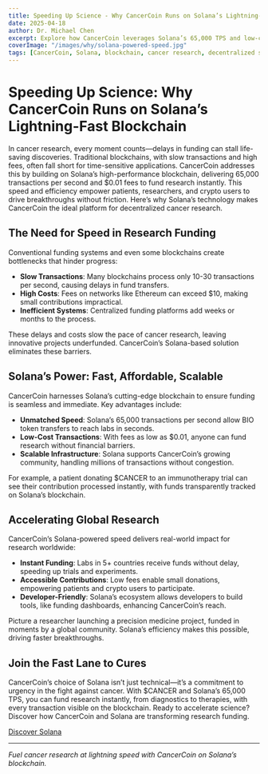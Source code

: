 ```yaml
---
title: Speeding Up Science - Why CancerCoin Runs on Solana’s Lightning-Fast Blockchain
date: 2025-04-18
author: Dr. Michael Chen
excerpt: Explore how CancerCoin leverages Solana’s 65,000 TPS and low-cost transactions to fund cancer research instantly and efficiently.
coverImage: "/images/why/solana-powered-speed.jpg"
tags: [CancerCoin, Solana, blockchain, cancer research, decentralized science]
---
```


# Speeding Up Science: Why CancerCoin Runs on Solana’s Lightning-Fast Blockchain

In cancer research, every moment counts—delays in funding can stall life-saving discoveries. Traditional blockchains, with slow transactions and high fees, often fall short for time-sensitive applications. CancerCoin addresses this by building on Solana’s high-performance blockchain, delivering 65,000 transactions per second and $0.01 fees to fund research instantly. This speed and efficiency empower patients, researchers, and crypto users to drive breakthroughs without friction. Here’s why Solana’s technology makes CancerCoin the ideal platform for decentralized cancer research.

## The Need for Speed in Research Funding

Conventional funding systems and even some blockchains create bottlenecks that hinder progress:

- **Slow Transactions**: Many blockchains process only 10-30 transactions per second, causing delays in fund transfers.
- **High Costs**: Fees on networks like Ethereum can exceed $10, making small contributions impractical.
- **Inefficient Systems**: Centralized funding platforms add weeks or months to the process.

These delays and costs slow the pace of cancer research, leaving innovative projects underfunded. CancerCoin’s Solana-based solution eliminates these barriers.

## Solana’s Power: Fast, Affordable, Scalable

CancerCoin harnesses Solana’s cutting-edge blockchain to ensure funding is seamless and immediate. Key advantages include:

- **Unmatched Speed**: Solana’s 65,000 transactions per second allow BIO token transfers to reach labs in seconds.
- **Low-Cost Transactions**: With fees as low as $0.01, anyone can fund research without financial barriers.
- **Scalable Infrastructure**: Solana supports CancerCoin’s growing community, handling millions of transactions without congestion.

For example, a patient donating $CANCER to an immunotherapy trial can see their contribution processed instantly, with funds transparently tracked on Solana’s blockchain.

## Accelerating Global Research

CancerCoin’s Solana-powered speed delivers real-world impact for research worldwide:

- **Instant Funding**: Labs in 5+ countries receive funds without delay, speeding up trials and experiments.
- **Accessible Contributions**: Low fees enable small donations, empowering patients and crypto users to participate.
- **Developer-Friendly**: Solana’s ecosystem allows developers to build tools, like funding dashboards, enhancing CancerCoin’s reach.

Picture a researcher launching a precision medicine project, funded in moments by a global community. Solana’s efficiency makes this possible, driving faster breakthroughs.

## Join the Fast Lane to Cures

CancerCoin’s choice of Solana isn’t just technical—it’s a commitment to urgency in the fight against cancer. With $CANCER and Solana’s 65,000 TPS, you can fund research instantly, from diagnostics to therapies, with every transaction visible on the blockchain. Ready to accelerate science? Discover how CancerCoin and Solana are transforming research funding.

[Discover Solana](/developers)

---

_Fuel cancer research at lightning speed with CancerCoin on Solana’s blockchain._
